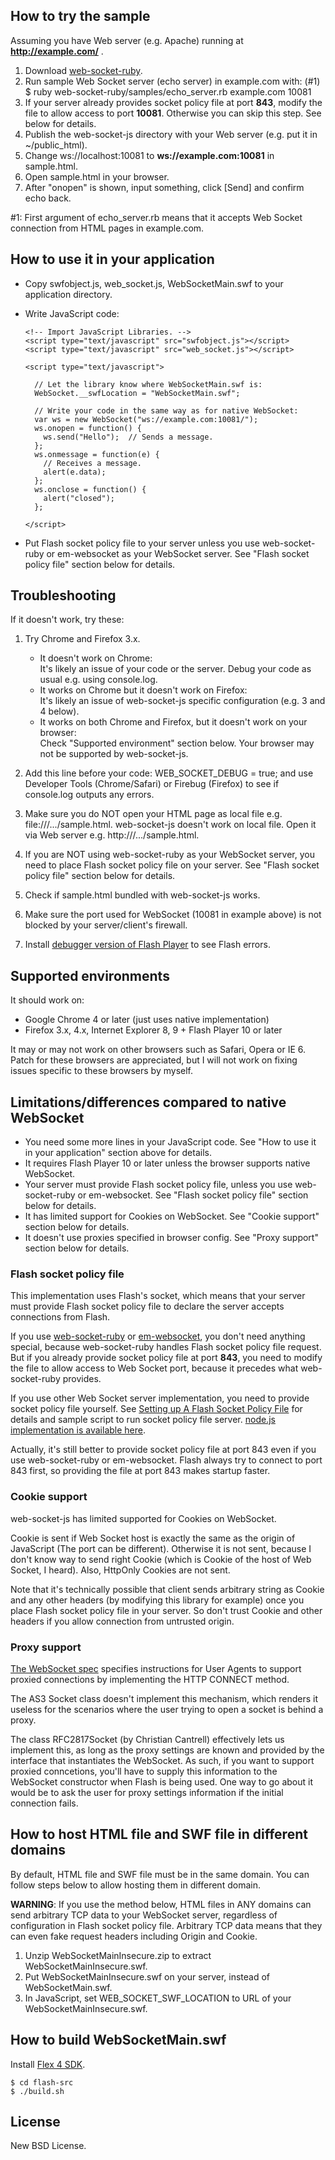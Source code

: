 ## How to try the sample

Assuming you have Web server (e.g. Apache) running at **http://example.com/** .

1. Download [web-socket-ruby](http://github.com/gimite/web-socket-ruby/tree/master).
2. Run sample Web Socket server (echo server) in example.com with: (#1)
       $ ruby web-socket-ruby/samples/echo_server.rb example.com 10081
3. If your server already provides socket policy file at port **843**, modify the file to allow access to port **10081**. Otherwise you can skip this step. See below for details.
4. Publish the web-socket-js directory with your Web server (e.g. put it in ~/public_html).
5. Change ws://localhost:10081 to **ws://example.com:10081** in sample.html.
6. Open sample.html in your browser.
7. After "onopen" is shown, input something, click [Send] and confirm echo back.

\#1: First argument of echo_server.rb means that it accepts Web Socket connection from HTML pages in example.com.


## How to use it in your application

- Copy swfobject.js, web_socket.js, WebSocketMain.swf to your application directory.
- Write JavaScript code:

      <!-- Import JavaScript Libraries. -->
      <script type="text/javascript" src="swfobject.js"></script>
      <script type="text/javascript" src="web_socket.js"></script>
     
      <script type="text/javascript">
        
        // Let the library know where WebSocketMain.swf is:
        WebSocket.__swfLocation = "WebSocketMain.swf";
        
        // Write your code in the same way as for native WebSocket:
        var ws = new WebSocket("ws://example.com:10081/");
        ws.onopen = function() {
          ws.send("Hello");  // Sends a message.
        };
        ws.onmessage = function(e) {
          // Receives a message.
          alert(e.data);
        };
        ws.onclose = function() {
          alert("closed");
        };
        
      </script>

- Put Flash socket policy file to your server unless you use web-socket-ruby or em-websocket as your WebSocket server. See "Flash socket policy file" section below for details.


## Troubleshooting

If it doesn't work, try these:

1. Try Chrome and Firefox 3.x.

   - It doesn't work on Chrome:<br>
     It's likely an issue of your code or the server. Debug your code as usual e.g. using console.log.
   - It works on Chrome but it doesn't work on Firefox:<br>
     It's likely an issue of web-socket-js specific configuration (e.g. 3 and 4 below).
   - It works on both Chrome and Firefox, but it doesn't work on your browser:<br>
     Check "Supported environment" section below. Your browser may not be supported by web-socket-js.

2. Add this line before your code:
       WEB_SOCKET_DEBUG = true;
and use Developer Tools (Chrome/Safari) or Firebug (Firefox) to see if console.log outputs any errors.

3. Make sure you do NOT open your HTML page as local file e.g. file:///.../sample.html. web-socket-js doesn't work on local file. Open it via Web server e.g. http:///.../sample.html.

4. If you are NOT using web-socket-ruby as your WebSocket server, you need to place Flash socket policy file on your server. See "Flash socket policy file" section below for details.

5. Check if sample.html bundled with web-socket-js works.

6. Make sure the port used for WebSocket (10081 in example above) is not blocked by your server/client's firewall.

7. Install [debugger version of Flash Player](http://www.adobe.com/support/flashplayer/downloads.html) to see Flash errors.


## Supported environments

It should work on:

- Google Chrome 4 or later (just uses native implementation)
- Firefox 3.x, 4.x, Internet Explorer 8, 9 + Flash Player 10 or later

It may or may not work on other browsers such as Safari, Opera or IE 6. Patch for these browsers are appreciated, but I will not work on fixing issues specific to these browsers by myself.


## Limitations/differences compared to native WebSocket

- You need some more lines in your JavaScript code. See "How to use it in your application" section above for details.
- It requires Flash Player 10 or later unless the browser supports native WebSocket.
- Your server must provide Flash socket policy file, unless you use web-socket-ruby or em-websocket. See "Flash socket policy file" section below for details.
- It has limited support for Cookies on WebSocket. See "Cookie support" section below for details.
- It doesn't use proxies specified in browser config. See "Proxy support" section below for details.


### Flash socket policy file

This implementation uses Flash's socket, which means that your server must provide Flash socket policy file to declare the server accepts connections from Flash.

If you use [web-socket-ruby](http://github.com/gimite/web-socket-ruby/tree/master) or [em-websocket](https://github.com/igrigorik/em-websocket), you don't need anything special, because web-socket-ruby handles Flash socket policy file request. But if you already provide socket policy file at port **843**, you need to modify the file to allow access to Web Socket port, because it precedes what web-socket-ruby provides.

If you use other Web Socket server implementation, you need to provide socket policy file yourself. See [Setting up A Flash Socket Policy File](http://www.lightsphere.com/dev/articles/flash_socket_policy.html) for details and sample script to run socket policy file server. [node.js implementation is available here](http://github.com/LearnBoost/Socket.IO-node/blob/master/lib/socket.io/transports/flashsocket.js).

Actually, it's still better to provide socket policy file at port 843 even if you use web-socket-ruby or em-websocket. Flash always try to connect to port 843 first, so providing the file at port 843 makes startup faster.


### Cookie support

web-socket-js has limited supported for Cookies on WebSocket.

Cookie is sent if Web Socket host is exactly the same as the origin of JavaScript (The port can be different). Otherwise it is not sent, because I don't know way to send right Cookie (which is Cookie of the host of Web Socket, I heard). Also, HttpOnly Cookies are not sent.

Note that it's technically possible that client sends arbitrary string as Cookie and any other headers (by modifying this library for example) once you place Flash socket policy file in your server. So don't trust Cookie and other headers if you allow connection from untrusted origin.


### Proxy support

[The WebSocket spec](http://tools.ietf.org/html/draft-hixie-thewebsocketprotocol) specifies instructions for User Agents to support proxied connections by implementing the HTTP CONNECT method.

The AS3 Socket class doesn't implement this mechanism, which renders it useless for the scenarios where the user trying to open a socket is behind a proxy. 

The class RFC2817Socket (by Christian Cantrell) effectively lets us implement this, as long as the proxy settings are known and provided by the interface that instantiates the WebSocket. As such, if you want to support proxied conncetions, you'll have to supply this information to the WebSocket constructor when Flash is being used. One way to go about it would be to ask the user for proxy settings information if the initial connection fails.


## How to host HTML file and SWF file in different domains

By default, HTML file and SWF file must be in the same domain. You can follow steps below to allow hosting them in different domain.

**WARNING**: If you use the method below, HTML files in ANY domains can send arbitrary TCP data to your WebSocket server, regardless of configuration in Flash socket policy file. Arbitrary TCP data means that they can even fake request headers including Origin and Cookie.

1. Unzip WebSocketMainInsecure.zip to extract WebSocketMainInsecure.swf.
2. Put WebSocketMainInsecure.swf on your server, instead of WebSocketMain.swf.
3. In JavaScript, set WEB_SOCKET_SWF_LOCATION to URL of your WebSocketMainInsecure.swf.


## How to build WebSocketMain.swf

Install [Flex 4 SDK](http://opensource.adobe.com/wiki/display/flexsdk/Download+Flex+4).

    $ cd flash-src
    $ ./build.sh


## License

New BSD License.
